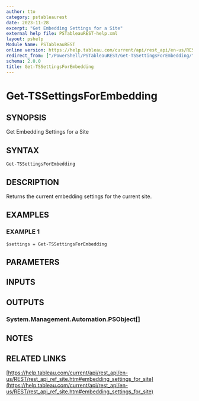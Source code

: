 ```yaml
---
author: tto
category: pstableaurest
date: 2023-11-28
excerpt: "Get Embedding Settings for a Site"
external help file: PSTableauREST-help.xml
layout: pshelp
Module Name: PSTableauREST
online version: https://help.tableau.com/current/api/rest_api/en-us/REST/rest_api_ref_site.htm#embedding_settings_for_site
redirect_from: ["/PowerShell/PSTableauREST/Get-TSSettingsForEmbedding/", "/PowerShell/PSTableauREST/get-tssettingsforembedding/", "/PowerShell/get-tssettingsforembedding/"]
schema: 2.0.0
title: Get-TSSettingsForEmbedding
---
```


# Get-TSSettingsForEmbedding

## SYNOPSIS
Get Embedding Settings for a Site

## SYNTAX

```
Get-TSSettingsForEmbedding
```

## DESCRIPTION
Returns the current embedding settings for the current site.

## EXAMPLES

### EXAMPLE 1
```
$settings = Get-TSSettingsForEmbedding
```

## PARAMETERS

## INPUTS

## OUTPUTS

### System.Management.Automation.PSObject[]
## NOTES

## RELATED LINKS

[https://help.tableau.com/current/api/rest_api/en-us/REST/rest_api_ref_site.htm#embedding_settings_for_site](https://help.tableau.com/current/api/rest_api/en-us/REST/rest_api_ref_site.htm#embedding_settings_for_site)

